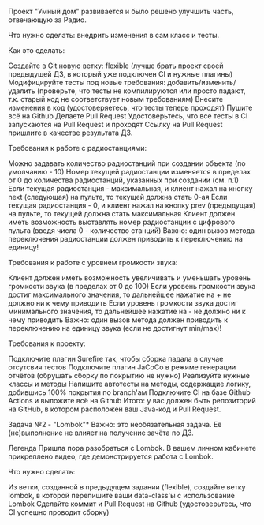 Проект "Умный дом" развивается и было решено улучшить часть, отвечающую за Радио.

Что нужно сделать: внедрить изменения в сам класс и тесты.

Как это сделать:

Создайте в Git новую ветку: flexible (лучше брать проект своей предыдущей ДЗ, в который уже подключен CI и нужные плагины)
Модифицируйте тесты под новые требования: добавить/изменить/удалить (проверьте, что тесты не компилируются или просто падают, т.к. старый код не соответствует новым требованиям)
Внесите изменения в код (удостоверяетесь, что тесты теперь проходят)
Пушите всё на Github
Делаете Pull Request
Удостоверьтесь, что все тесты в CI запускаются на Pull Request и проходят
Ссылку на Pull Request пришлите в качестве результата ДЗ.

Требования к работе с радиостанциями:

Можно задавать количество радиостанций при создании объекта (по умолчанию - 10)
Номер текущей радиостанции изменяется в пределах от 0 до количества радиостанций, указанных при создании (см. п.1)
Если текущая радиостанция - максимальная, и клиент нажал на кнопку next (следующая) на пульте, то текущей должна стать 0-ая
Если текущая радиостанция - 0, и клиент нажал на кнопку prev (предыдущая) на пульте, то текущей должна стать максимальная
Клиент должен иметь возможность выставлять номер радиостанции с цифрового пульта (вводя числа 0 - количество станций)
Важно: один вызов метода переключения радиостанции должен приводить к переключению на единицу!

Требования к работе с уровнем громкости звука:

Клиент должен иметь возможность увеличивать и уменьшать уровень громкости звука (в пределах от 0 до 100)
Если уровень громкости звука достиг максимального значения, то дальнейшее нажатие на + не должно ни к чему приводить
Если уровень громкости звука достиг минимального значения, то дальнейшее нажатие на - не должно ни к чему приводить
Важно: один вызов метода должен приводить к переключению на единицу звука (если не достигнут min/max)!

Требования к проекту:

Подключите плагин Surefire так, чтобы сборка падала в случае отсутсвия тестов
Подключите плагин JaCoCo в режиме генерации отчётов (обрушать сборку по покрытию не нужно)
Реализуйте нужные классы и методы
Напишите автотесты на методы, содержащие логику, добившись 100% покрытия по branch'ам
Подключите CI на базе Github Actions и выложите всё на Github
Итого: у вас должен быть репозиторий на GitHub, в котором расположен ваш Java-код и Pull Request.

Задача №2 - "Lombok"*
Важно: это необязательная задача. Её (не)выполнение не влияет на получение зачёта по ДЗ.

Легенда
Пришла пора разобраться с Lombok. В вашем личном кабинете прикреплено видео, где демонстрируется работа с Lombok.

Что нужно сделать:

Из ветки, созданной в предыдущем задании (flexible), создайте ветку lombok, в которой перепишите ваши data-class'ы с использование Lombok
Сделайте коммит и Pull Request на Github (удостоверьтесь, что CI успешно проводит сборку)
